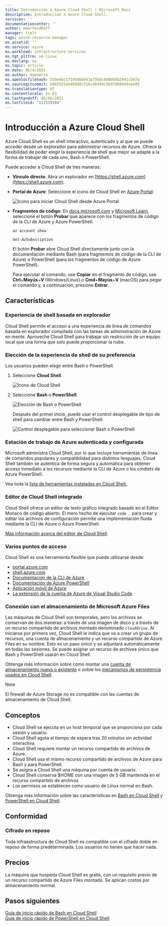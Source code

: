 ```yaml
---
title: Introducción a Azure Cloud Shell | Microsoft Docs
description: Introducción a Azure Cloud Shell.
services: ''
documentationcenter: ''
author: maertendMSFT
manager: timlt
tags: azure-resource-manager
ms.assetid: ''
ms.service: azure
ms.workload: infrastructure-services
ms.tgt_pltfrm: vm-linux
ms.devlang: na
ms.topic: article
ms.date: 06/4/2021
ms.author: damaerte
ms.openlocfilehash: 250e4bc171950bb643a75bdc9d80bdb2941cb97a
ms.sourcegitcommit: bd65925eb409d0c516c48494c5b97960949aee05
ms.translationtype: HT
ms.contentlocale: es-ES
ms.lasthandoff: 06/06/2021
ms.locfileid: "111539304"
---
```

# <a name="overview-of-azure-cloud-shell"></a>Introducción a Azure Cloud Shell

Azure Cloud Shell es un shell interactivo, autenticado y al que se puede acceder desde un explorador para administrar recursos de Azure. Ofrece la flexibilidad de poder elegir la experiencia de shell que mejor se adapte a la forma de trabajar de cada uno, Bash o PowerShell.

Puede acceder a Cloud Shell de tres maneras:

- **Vínculo directo**: Abra un explorador en [https://shell.azure.com](https://shell.azure.com).

- **Portal de Azure**: Seleccione el icono de Cloud Shell en [Azure Portal](https://portal.azure.com):

    ![Icono para iniciar Cloud Shell desde Azure Portal](media/overview/portal-launch-icon.png)

- **Fragmentos de código**: En [docs.microsoft.com]() y [Microsoft Learn](/learn/), seleccione el botón **Probar** que aparece con los fragmentos de código de la CLI de Azure y Azure PowerShell:

    ```azurecli-interactive
    az account show
    ```

    ```azurepowershell-interactive
    Get-AzSubscription
    ```

    El botón **Probar** abre Cloud Shell directamente junto con la documentación mediante Bash (para fragmentos de código de la CLI de Azure) o PowerShell (para los fragmentos de código de Azure PowerShell).

    Para ejecutar el comando, use **Copiar** en el fragmento de código, use **Ctrl**+**Mayús**+**V** (Windows/Linux) o **Cmd**+**Mayús**+**V** (macOS) para pegar el comando y, a continuación, presione **Entrar**.

## <a name="features"></a>Características

### <a name="browser-based-shell-experience"></a>Experiencia de shell basada en explorador

Cloud Shell permite el acceso a una experiencia de línea de comandos basada en explorador compilada con las tareas de administración de Azure en mente. Aproveche Cloud Shell para trabajar sin restricción de un equipo local que una forma que solo puede proporcionar la nube.

### <a name="choice-of-preferred-shell-experience"></a>Elección de la experiencia de shell de su preferencia

Los usuarios pueden elegir entre Bash o PowerShell.

1. Seleccione **Cloud Shell**.

    ![Icono de Cloud Shell](media/overview/overview-cloudshell-icon.png)

2. Seleccione **Bash** o **PowerShell**.

    ![Elección de Bash o PowerShell](media/overview/overview-choices.png)

    Después del primer inicio, puede usar el control desplegable de tipo de shell para cambiar entre Bash y PowerShell:

    ![Control desplegable para seleccionar Bash o PowerShell](media/overview/select-shell-drop-down.png)

### <a name="authenticated-and-configured-azure-workstation"></a>Estación de trabajo de Azure autenticada y configurada

Microsoft administra Cloud Shell, por lo que incluye herramientas de línea de comandos populares y compatibilidad para distintos lenguajes. Cloud Shell también se autentica de forma segura y automática para obtener acceso inmediato a los recursos mediante la CLI de Azure o los cmdlets de Azure PowerShell.

Vea toda la [lista de herramientas instaladas en Cloud Shell.](features.md#tools)

### <a name="integrated-cloud-shell-editor"></a>Editor de Cloud Shell integrado

Cloud Shell ofrece un editor de texto gráfico integrado basado en el Editor Monaco de código abierto. El mero hecho de ejecutar `code .` para crear y editar los archivos de configuración permite una implementación fluida mediante la CLI de Azure o Azure PowerShell.

[Más información acerca del editor de Cloud Shell](using-cloud-shell-editor.md).

### <a name="multiple-access-points"></a>Varios puntos de acceso

Cloud Shell es una herramienta flexible que puede utilizarse desde:

* [portal.azure.com](https://portal.azure.com)
* [shell.azure.com](https://shell.azure.com)
* [Documentación de la CLI de Azure](/cli/azure)
* [Documentación de Azure PowerShell](/powershell/azure/)
* [Aplicación móvil de Azure](https://azure.microsoft.com/features/azure-portal/mobile-app/)
* [La extensión de la cuenta de Azure de Visual Studio Code](https://marketplace.visualstudio.com/items?itemName=ms-vscode.azure-account)

### <a name="connect-your-microsoft-azure-files-storage"></a>Conexión con el almacenamiento de Microsoft Azure Files

Las máquinas de Cloud Shell son temporales, pero los archivos se conservan de dos maneras: a través de una imagen de disco y a través de un recurso compartido de archivos montado denominado `clouddrive`. Al iniciarse por primera vez, Cloud Shell le indica que va a crear un grupo de recursos, una cuenta de almacenamiento y un recurso compartido de Azure Files en su nombre. Esto es un paso único y se adjuntará automáticamente en todas las sesiones. Se puede asignar un recurso de archivos único que Bash y PowerShell usarán en Cloud Shell.

Obtenga más información sobre cómo montar una [cuenta de almacenamiento nueva o existente](persisting-shell-storage.md) o sobre los [mecanismos de persistencia usados en Cloud Shell](persisting-shell-storage.md#how-cloud-shell-storage-works).

> [!NOTE]
> El firewall de Azure Storage no es compatible con las cuentas de almacenamiento de Cloud Shell.

## <a name="concepts"></a>Conceptos

* Cloud Shell se ejecuta en un host temporal que se proporciona por cada sesión y usuario.
* Cloud Shell agota el tiempo de espera tras 20 minutos sin actividad interactiva.
* Cloud Shell requiere montar un recurso compartido de archivos de Azure.
* Cloud Shell usa el mismo recurso compartido de archivos de Azure para Bash y para PowerShell.
* Se asigna a Cloud Shell una máquina por cuenta de usuario.
* Cloud Shell conserva $HOME con una imagen de 5 GB mantenida en el recurso compartido de archivos
* Los permisos se establecen como usuario de Linux normal en Bash.

Obtenga más información sobre las características en [Bash en Cloud Shell](features.md) y [PowerShell en Cloud Shell](./features.md).

## <a name="complaince"></a>Conformidad
### <a name="encryption-at-rest"></a>Cifrado en reposo
Toda infraestructura de Cloud Shell es compatible con el cifrado doble en reposo de forma predeterminada. Los usuarios no tienen que hacer nada.

## <a name="pricing"></a>Precios

La máquina que hospeda Cloud Shell es gratis, con un requisito previo de un recurso compartido de Azure Files montado. Se aplican costos por almacenamiento normal.

## <a name="next-steps"></a>Pasos siguientes

[Guía de inicio rápido de Bash en Cloud Shell](quickstart.md) <br>
[Guía de inicio rápido de PowerShell en Cloud Shell](quickstart-powershell.md)
